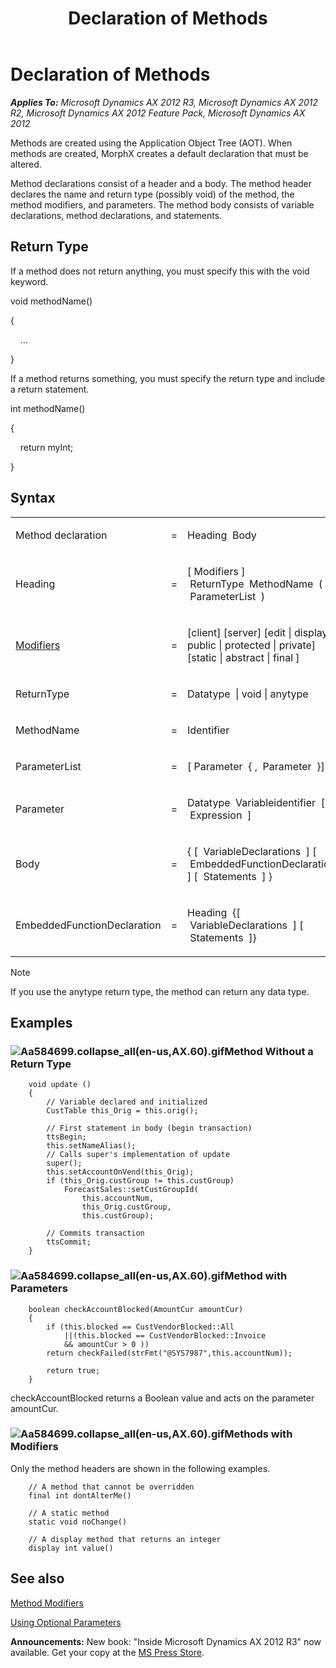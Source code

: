 ﻿---
title: Declaration of Methods
TOCTitle: Declaration of Methods
ms:assetid: 0db59beb-35ca-4b7a-b41e-18d4a96dfedf
ms:mtpsurl: https://msdn.microsoft.com/en-us/library/Aa584699(v=AX.60)
ms:contentKeyID: 35240446
ms.date: 05/18/2015
mtps_version: v=AX.60
---

# Declaration of Methods 


_**Applies To:** Microsoft Dynamics AX 2012 R3, Microsoft Dynamics AX 2012 R2, Microsoft Dynamics AX 2012 Feature Pack, Microsoft Dynamics AX 2012_

Methods are created using the Application Object Tree (AOT). When methods are created, MorphX creates a default declaration that must be altered.

Method declarations consist of a header and a body. The method header declares the name and return type (possibly void) of the method, the method modifiers, and parameters. The method body consists of variable declarations, method declarations, and statements.

## Return Type

If a method does not return anything, you must specify this with the void keyword.

void methodName()

{

    ...

}

If a method returns something, you must specify the return type and include a return statement.

int methodName()

{

    return myInt;

}

## Syntax

<table>
<colgroup>
<col style="width: 33%" />
<col style="width: 33%" />
<col style="width: 33%" />
</colgroup>
<tbody>
<tr class="odd">
<td><p>Method declaration</p></td>
<td><p>=</p></td>
<td><p>Heading  Body</p></td>
</tr>
<tr class="even">
<td><p>Heading</p></td>
<td><p>=</p></td>
<td><p>[ Modifiers ]  ReturnType  MethodName  (  ParameterList  )</p></td>
</tr>
<tr class="odd">
<td><p><a href="method-modifiers.md">Modifiers</a></p></td>
<td><p>=</p></td>
<td><p>[client] [server] [edit | display | public | protected | private] [static | abstract | final ]</p></td>
</tr>
<tr class="even">
<td><p>ReturnType</p></td>
<td><p>=</p></td>
<td><p>Datatype  | void | anytype</p></td>
</tr>
<tr class="odd">
<td><p>MethodName</p></td>
<td><p>=</p></td>
<td><p>Identifier</p></td>
</tr>
<tr class="even">
<td><p>ParameterList</p></td>
<td><p>=</p></td>
<td><p>[ Parameter  { ,  Parameter  }]</p></td>
</tr>
<tr class="odd">
<td><p>Parameter</p></td>
<td><p>=</p></td>
<td><p>Datatype  Variableidentifier  [ =  Expression  ]</p></td>
</tr>
<tr class="even">
<td><p>Body</p></td>
<td><p>=</p></td>
<td><p>{ [  VariableDeclarations  ] [  EmbeddedFunctionDeclarations  ] [  Statements  ] }</p></td>
</tr>
<tr class="odd">
<td><p>EmbeddedFunctionDeclaration</p></td>
<td><p>=</p></td>
<td><p>Heading  {[  VariableDeclarations  ] [  Statements  ]}</p></td>
</tr>
</tbody>
</table>



> [!NOTE]
> <P>If you use the anytype return type, the method can return any data type.</P>



## Examples

### ![Aa584699.collapse\_all(en-us,AX.60).gif](images/Gg863931.collapse_all(en-us,AX.60).gif "Aa584699.collapse_all(en-us,AX.60).gif")Method Without a Return Type
```X++  
    void update ()
    {   
        // Variable declared and initialized
        CustTable this_Orig = this.orig();
     
        // First statement in body (begin transaction)
        ttsBegin;
        this.setNameAlias();
        // Calls super's implementation of update
        super();
        this.setAccountOnVend(this_Orig);
        if (this_Orig.custGroup != this.custGroup)
            ForecastSales::setCustGroupId(
                this.accountNum,
                this_Orig.custGroup,
                this.custGroup);
     
        // Commits transaction
        ttsCommit;
    }
```
### ![Aa584699.collapse\_all(en-us,AX.60).gif](images/Gg863931.collapse_all(en-us,AX.60).gif "Aa584699.collapse_all(en-us,AX.60).gif")Method with Parameters
```X++  
    boolean checkAccountBlocked(AmountCur amountCur)
    {
        if (this.blocked == CustVendorBlocked::All 
            ||(this.blocked == CustVendorBlocked::Invoice 
            && amountCur > 0 ))
        return checkFailed(strFmt("@SYS7987",this.accountNum));
     
        return true;
    }
```
checkAccountBlocked returns a Boolean value and acts on the parameter amountCur.

### ![Aa584699.collapse\_all(en-us,AX.60).gif](images/Gg863931.collapse_all(en-us,AX.60).gif "Aa584699.collapse_all(en-us,AX.60).gif")Methods with Modifiers

Only the method headers are shown in the following examples.
```X++  
    // A method that cannot be overridden
    final int dontAlterMe() 
    
    // A static method 
    static void noChange()
    
    // A display method that returns an integer
    display int value() 
```
## See also

[Method Modifiers](method-modifiers.md)

[Using Optional Parameters](using-optional-parameters.md)

  
**Announcements:** New book: "Inside Microsoft Dynamics AX 2012 R3" now available. Get your copy at the [MS Press Store](https://www.microsoftpressstore.com/store/inside-microsoft-dynamics-ax-2012-r3-9780735685109).

